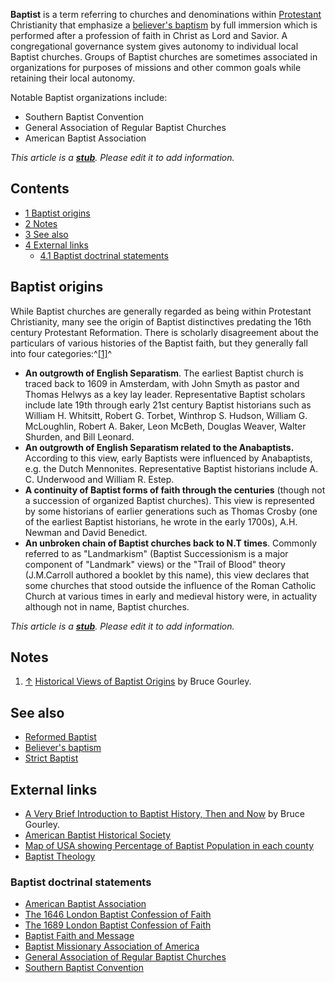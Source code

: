 **Baptist** is a term referring to churches and denominations
within [Protestant](Protestantism "Protestantism") Christianity
that emphasize a
[believer's baptism](Believer's_baptism "Believer's baptism") by
full immersion which is performed after a profession of faith in
Christ as Lord and Savior. A congregational governance system gives
autonomy to individual local Baptist churches. Groups of Baptist
churches are sometimes associated in organizations for purposes of
missions and other common goals while retaining their local
autonomy.

Notable Baptist organizations include:

-   Southern Baptist Convention
-   General Association of Regular Baptist Churches
-   American Baptist Association



*This article is a **[stub](http://www.theopedia.com/Category:Theopedia_stubs "Category:Theopedia stubs")**. Please edit it to add information.*


## Contents

-   [1 Baptist origins](#Baptist_origins)
-   [2 Notes](#Notes)
-   [3 See also](#See_also)
-   [4 External links](#External_links)
    -   [4.1 Baptist doctrinal statements](#Baptist_doctrinal_statements)


## Baptist origins

While Baptist churches are generally regarded as being within
Protestant Christianity, many see the origin of Baptist
distinctives predating the 16th century Protestant Reformation.
There is scholarly disagreement about the particulars of various
histories of the Baptist faith, but they generally fall into four
categories:^[[1]](#note-0)^

-   **An outgrowth of English Separatism**. The earliest Baptist
    church is traced back to 1609 in Amsterdam, with John Smyth as
    pastor and Thomas Helwys as a key lay leader. Representative
    Baptist scholars include late 19th through early 21st century
    Baptist historians such as William H. Whitsitt, Robert G. Torbet,
    Winthrop S. Hudson, William G. McLoughlin, Robert A. Baker, Leon
    McBeth, Douglas Weaver, Walter Shurden, and Bill Leonard.
-   **An outgrowth of English Separatism related to the Anabaptists.**
    According to this view, early Baptists were influenced by
    Anabaptists, e.g. the Dutch Mennonites. Representative Baptist
    historians include A. C. Underwood and William R. Estep.
-   **A continuity of Baptist forms of faith through the centuries**
    (though not a succession of organized Baptist churches). This view
    is represented by some historians of earlier generations such as
    Thomas Crosby (one of the earliest Baptist historians, he wrote in
    the early 1700s), A.H. Newman and David Benedict.
-   **An unbroken chain of Baptist churches back to N.T times**.
    Commonly referred to as "Landmarkism" (Baptist Successionism is a
    major component of "Landmark" views) or the "Trail of Blood" theory
    (J.M.Carroll authored a booklet by this name), this view declares
    that some churches that stood outside the influence of the Roman
    Catholic Church at various times in early and medieval history
    were, in actuality although not in name, Baptist churches.



*This article is a **[stub](http://www.theopedia.com/Category:Theopedia_stubs "Category:Theopedia stubs")**. Please edit it to add information.*
## Notes

1.  [↑](#ref-0)
    [Historical Views of Baptist Origins](http://www.yellowstone.net/baptist/history.htm#Views%20of%20Baptist%20Origins)
    by Bruce Gourley.

## See also

-   [Reformed Baptist](Reformed_Baptist "Reformed Baptist")
-   [Believer's baptism](Believer's_baptism "Believer's baptism")
-   [Strict Baptist](Strict_Baptist "Strict Baptist")

## External links

-   [A Very Brief Introduction to Baptist History, Then and Now](http://www.yellowstone.net/baptist/history.htm#Views%20of%20Baptist%20Origins)
    by Bruce Gourley.
-   [American Baptist Historical Society](http://www.abc-usa.org/abhs/)
-   [Map of USA showing Percentage of Baptist Population in each county](http://www.valpo.edu/geomet/pics/geo200/religion/baptist.gif)
-   [Baptist Theology](http://www.baptisttheology.org)

### Baptist doctrinal statements

-   [American Baptist Association](http://www.abaptist.org/general.html)
-   [The 1646 London Baptist Confession of Faith](http://www.solochristo.com/1646.htm)
-   [The 1689 London Baptist Confession of Faith](http://www.vor.org/truth/1689/1689bc00.html)
-   [Baptist Faith and Message](http://www.sbc.net/bfm/bfm2000.asp)
-   [Baptist Missionary Association of America](http://www.fortworthbaptistchurch.org/Visitors/BMAADoctrine.asp)
-   [General Association of Regular Baptist Churches](http://www.garbc.org/artfaith.php)
-   [Southern Baptist Convention](http://www.sbc.net/aboutus/basicbeliefs.asp)



